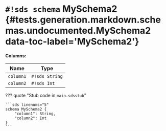 # `#!sds schema` MySchema2 {#tests.generation.markdown.schemas.undocumented.MySchema2 data-toc-label='MySchema2'}

**Columns:**

| Name | Type |
|------|------|
| `column1` | `#!sds String` |
| `column2` | `#!sds Int` |

??? quote "Stub code in `main.sdsstub`"

    ```sds linenums="5"
    schema MySchema2 {
        "column1": String,
        "column2": Int
    }
    ```
